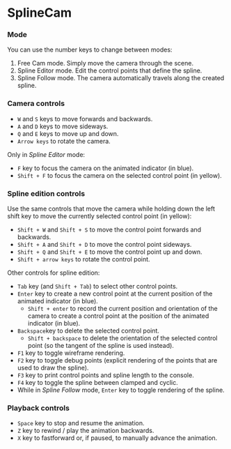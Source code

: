 # SplineCam

### Mode

You can use the number keys to change between modes:

1. Free Cam mode. Simply move the camera through the scene.
2. Spline Editor mode. Edit the control points that define the spline.
3. Spline Follow mode. The camera automatically travels along the created spline.

### Camera controls

- `W` and `S` keys to move forwards and backwards.
- `A` and `D` keys to move sideways.
- `Q` and `E` keys to move up and down.
- `Arrow keys` to rotate the camera.

Only in _Spline Editor_ mode:

- `F` key to focus the camera on the animated indicator (in blue).
- `Shift + F` to focus the camera on the selected control point (in yellow).

### Spline edition controls

Use the same controls that move the camera while holding down the left shift key to move the currently selected control point (in yellow):

- `Shift + W` and `Shift + S` to move the control point forwards and backwards.
- `Shift + A` and `Shift + D` to move the control point sideways.
- `Shift + Q` and `Shift + E` to move the control point up and down.
- `Shift + arrow keys` to rotate the control point.

Other controls for spline edition:
- `Tab` key (and `Shift + Tab`) to select other control points.
- `Enter` key to create a new control point at the current position of the animated indicator (in blue).
    - `Shift + enter` to record the current position and orientation of the camera to create a control point at the position of the animated indicator (in blue).
- `Backspace`key to delete the selected control point.
    - `Shift + backspace` to delete the orientation of the selected control point (so the tangent of the spline is used instead).
- `F1` key to toggle wireframe rendering.
- `F2` key to toggle debug points (explicit rendering of the points that are used to draw the spline).
- `F3` key to print control points and spline length to the console.
- `F4` key to toggle the spline between clamped and cyclic.
- While in _Spline Follow_ mode, `Enter` key to toggle rendering of the spline.

### Playback controls
- `Space` key to stop and resume the animation.
- `Z` key to rewind / play the animation backwards.
- `X` key to fastforward or, if paused, to manually advance the animation.
